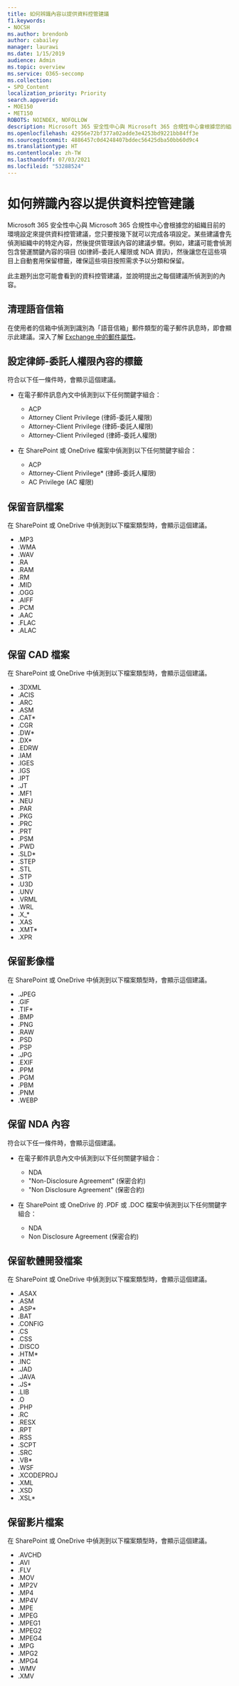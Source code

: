 ```yaml
---
title: 如何辨識內容以提供資料控管建議
f1.keywords:
- NOCSH
ms.author: brendonb
author: cabailey
manager: laurawi
ms.date: 1/15/2019
audience: Admin
ms.topic: overview
ms.service: O365-seccomp
ms.collection:
- SPO_Content
localization_priority: Priority
search.appverid:
- MOE150
- MET150
ROBOTS: NOINDEX, NOFOLLOW
description: Microsoft 365 安全性中心與 Microsoft 365 合規性中心會根據您的組織目前的環境設定來提供資料控管建議，您只要按幾下就可以完成各項設定。某些建議會先偵測組織中的特定內容，然後提供管理該內容的建議步驟。例如，建議可能會偵測包含營運關鍵內容的項目 (如律師-委託人權限或 NDA 資訊)，然後讓您在這些項目上自動套用保留標籤，確保這些項目按照需求予以分類和保留。此主題列出您可能會看到的資料控管建議，並說明提出之每個建議所偵測到的內容。
ms.openlocfilehash: 42956e72bf377a02adde3e4253bd9221bb84ff3e
ms.sourcegitcommit: 4886457c0d4248407bddec56425dba50bb60d9c4
ms.translationtype: HT
ms.contentlocale: zh-TW
ms.lasthandoff: 07/03/2021
ms.locfileid: "53288524"
---
```

# <a name="how-content-is-identified-for-data-governance-recommendations"></a>如何辨識內容以提供資料控管建議

Microsoft 365 安全性中心與 Microsoft 365 合規性中心會根據您的組織目前的環境設定來提供資料控管建議，您只要按幾下就可以完成各項設定。某些建議會先偵測組織中的特定內容，然後提供管理該內容的建議步驟。例如，建議可能會偵測包含營運關鍵內容的項目 (如律師-委託人權限或 NDA 資訊)，然後讓您在這些項目上自動套用保留標籤，確保這些項目按照需求予以分類和保留。

此主題列出您可能會看到的資料控管建議，並說明提出之每個建議所偵測到的內容。

## <a name="clean-up-voicemail"></a>清理語音信箱

在使用者的信箱中偵測到識別為「語音信箱」郵件類型的電子郵件訊息時，即會顯示此建議。深入了解 [Exchange 中的郵件屬性](/exchange/policy-and-compliance/ediscovery/message-properties-and-search-operators#searchable-properties-in-exchange)。

## <a name="label-attorney-client-privilege-content"></a>設定律師-委託人權限內容的標籤

符合以下任一條件時，會顯示這個建議。

- 在電子郵件訊息內文中偵測到以下任何關鍵字組合：
  - ACP
  - Attorney Client Privilege (律師-委託人權限)
  - Attorney-Client Privilege (律師-委託人權限)
  - Attorney-Client Privileged (律師-委託人權限)

- 在 SharePoint 或 OneDrive 檔案中偵測到以下任何關鍵字組合：
  - ACP
  - Attorney-Client Privilege* (律師-委託人權限)
  - AC Privilege (AC 權限)

## <a name="retain-audio-files"></a>保留音訊檔案

在 SharePoint 或 OneDrive 中偵測到以下檔案類型時，會顯示這個建議。

- .MP3
- .WMA
- .WAV
- .RA
- .RAM
- .RM
- .MID
- .OGG
- .AIFF
- .PCM
- .AAC
- .FLAC
- .ALAC

## <a name="retain-cad-files"></a>保留 CAD 檔案

在 SharePoint 或 OneDrive 中偵測到以下檔案類型時，會顯示這個建議。

- .3DXML
- .ACIS
- .ARC
- .ASM
- .CAT*
- .CGR
- .DW*
- .DX*
- .EDRW
- .IAM
- .IGES
- .IGS
- .IPT
- .JT
- .MF1
- .NEU
- .PAR
- .PKG
- .PRC
- .PRT
- .PSM
- .PWD
- .SLD*
- .STEP
- .STL
- .STP
- .U3D
- .UNV
- .VRML
- .WRL
- .X_*
- .XAS
- .XMT*
- .XPR

## <a name="retain-image-files"></a>保留影像檔

在 SharePoint 或 OneDrive 中偵測到以下檔案類型時，會顯示這個建議。

- .JPEG
- .GIF
- .TIF*
- .BMP
- .PNG
- .RAW
- .PSD
- .PSP
- .JPG
- .EXIF
- .PPM
- .PGM
- .PBM
- .PNM
- .WEBP

## <a name="retain-nda-content"></a>保留 NDA 內容

符合以下任一條件時，會顯示這個建議。

- 在電子郵件訊息內文中偵測到以下任何關鍵字組合：
  - NDA
  - "Non-Disclosure Agreement" (保密合約)
  - "Non Disclosure Agreement" (保密合約)

- 在 SharePoint 或 OneDrive 的 .PDF 或 .DOC 檔案中偵測到以下任何關鍵字組合：
  - NDA
  - Non Disclosure Agreement (保密合約)

## <a name="retain-software-development-files"></a>保留軟體開發檔案

在 SharePoint 或 OneDrive 中偵測到以下檔案類型時，會顯示這個建議。

- .ASAX
- .ASM
- .ASP*
- .BAT
- .CONFIG
- .CS
- .CSS
- .DISCO
- .HTM*
- .INC
- .JAD
- .JAVA
- .JS*
- .LIB
- .O
- .PHP
- .RC
- .RESX
- .RPT
- .RSS
- .SCPT
- .SRC
- .VB*
- .WSF
- .XCODEPROJ
- .XML
- .XSD
- .XSL*

## <a name="retain-video-files"></a>保留影片檔案

在 SharePoint 或 OneDrive 中偵測到以下檔案類型時，會顯示這個建議。

- .AVCHD
- .AVI
- .FLV
- .MOV
- .MP2V
- .MP4
- .MP4V
- .MPE
- .MPEG
- .MPEG1
- .MPEG2
- .MPEG4
- .MPG
- .MPG2
- .MPG4
- .WMV
- .XMV
